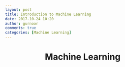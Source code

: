 ```yaml
---
layout: post
title: Introduction to Machine Learning
date: 2017-10-24 10:20
author: gurnoor
comments: true
categories: [Machine Learning]
---
```

<h1 style="text-align: center;"><strong>Machine Learning</strong></h1>
<p style="text-align: left;"></p>
&nbsp;
